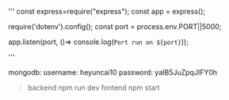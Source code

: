'''
const express=require("express");
const app = express();

require('dotenv').config();
const port = process.env.PORT||5000;


app.listen(port, ()=> console.log(`Port run on ${port}`));

'''


mongodb:
username: heyuncai10
password: yaIB5JuZpqJIFY0h

> backend npm run dev
> fontend npm start




